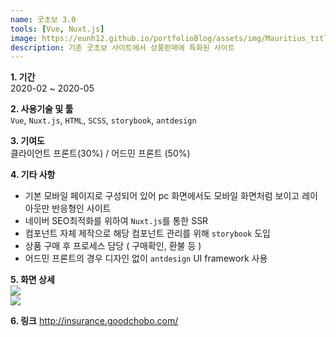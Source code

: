 ```yaml
---
name: 굿초보 3.0
tools: [Vue, Nuxt.js]
image: https://eunh12.github.io/portfolioBlog/assets/img/Mauritius_title.png
description: 기존 굿초보 사이트에서 상품판매에 특화된 사이트
---
```


**1. 기간**   
2020-02 ~ 2020-05   
  
**2. 사용기술 및 툴**   
`Vue`, `Nuxt.js`, `HTML`, `SCSS`, `storybook`, `antdesign`
  
**3. 기여도**   
클라이언트 프론트(30%) / 어드민 프론트 (50%)   
   
**4. 기타 사항**   
- 기본 모바일 페이지로 구성되어 있어 pc 화면에서도 모바일 화면처럼 보이고 레이아웃만 반응형인 사이트
- 네이버 SEO최적화를 위하여 `Nuxt.js`를 통한 SSR   
- 컴포넌트 자체 제작으로 해당 컴포넌트 관리를 위해 `storybook` 도입  
- 상품 구매 후 프로세스 담당 ( 구매확인, 환불 등 )
- 어드민 프론트의 경우 디자인 없이 `antdesign` UI framework 사용
      
      

**5. 화면 상세**   
![](https://eunh12.github.io/portfolioBlog/assets/img/Mauritius_con.png)  
![](https://eunh12.github.io/portfolioBlog/assets/img/Mauritius_con2.png)  
   
**6. 링크**
http://insurance.goodchobo.com/
